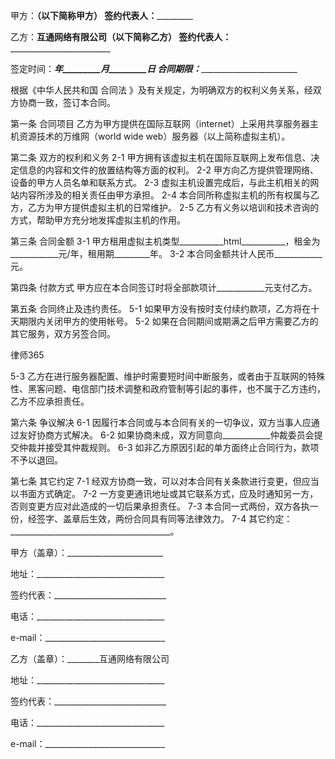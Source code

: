 
 甲方：________________________（以下简称甲方）
签约代表人：_________________________________


乙方：________互通网络有限公司（以下简称乙方）
签约代表人：_________________________________


签定时间：___________年_________月_________日
合同期限：___________________________________


根据《中华人民共和国
合同法
》及有关规定，为明确双方的权利义务关系，经双方协商一致，签订本合同。


第一条 合同项目
乙方为甲方提供在国际互联网（internet）上采用共享服务器主机资源技术的万维网（world wide web）服务器（以上简称虚拟主机）。


第二条 双方的权利和义务
2-1 甲方拥有该虚拟主机在国际互联网上发布信息、决定信息的内容和文件的放置结构等方面的权利。
2-2 甲方向乙方提供管理网络、设备的甲方人员名单和联系方式。
2-3 虚拟主机设置完成后，与此主机相关的网站内容所涉及的相关责任由甲方承担。
2-4 本合同所称虚拟主机的所有权属与乙方，乙方为甲方提供虚拟主机的日常维护。
2-5 乙方有义务以培训和技术咨询的方式，帮助甲方充分地发挥虚拟主机的作用。


第三条 合同金额
3-1 甲方租用虚拟主机类型___________html___________，租金为____________元/年，租用期_________年。
3-2 本合同金额共计人民币____________元。


第四条 付款方式
甲方应在本合同签订时将全部款项计____________元支付乙方。


第五条 合同终止及违约责任。
5-1 如果甲方没有按时支付续约款项，乙方将在十天期限内关闭甲方的使用帐号。
5-2 如果在合同期间或期满之后甲方需要乙方的其它服务，双方另签合同。




 
律师365






5-3 乙方在进行服务器配置、维护时需要短时间中断服务，或者由于互联网的特殊性、黑客问题、电信部门技术调整和政府管制等引起的事件，也不属于乙方违约，乙方不应承担责任。




第六条 争议解决
6-1 因履行本合同或与本合同有关的一切争议，双方当事人应通过友好协商方式解决。
6-2 如果协商未成，双方同意向____________仲裁委员会提交仲裁并接受其仲裁规则。
6-3 如非乙方原因引起的单方面终止合同行为，款项不予以退回。


第七条 其它约定
7-1 经双方协商一致，可以对本合同有关条款进行变更，但应当以书面方式确定。
7-2 一方变更通讯地址或其它联系方式，应及时通知另一方，否则变更方应对此造成的一切后果承担责任。
7-3 本合同一式两份，双方各执一份，经签字、盖章后生效，两份合同具有同等法律效力。
7-4 其它约定：________________________________________。


 



 甲方（盖章）：________________________
 
地址：________________________________
 
签约代表：____________________________
 
电话：________________________________
 
e-mail：______________________________
 


 

  乙方（盖章）：________互通网络有限公司
  
地址：________________________________
  
签约代表：____________________________
  
电话：________________________________
  
e-mail：______________________________
  


  

   

     
    

 
    

 
    
 
     
 
     
 
      


      
 

      


      


      
 
 
     
 
    
 
   

  

 


